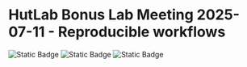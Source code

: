 # HutLab Bonus Lab Meeting 2025-07-11 - Reproducible workflows

![Static Badge](https://img.shields.io/badge/Author-Kevin%20Bonham-purple)
![Static Badge](https://img.shields.io/badge/Author-Emily%20Green-purple)
![Static Badge](https://img.shields.io/badge/Author-Sagun%20Maharjan-purple)


